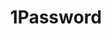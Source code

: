 ---
blog: https://blog.agilebits.com/
codehost: https://github.com/1Password
facebook: https://facebook.com/1Password
instagram: https://instagram.com/agilebits
linkedin: https://linkedin.com/company/1Password
logohandle: 1password
sort: 1password
tags:
- password_manager
title: 1Password
twitter: https://x.com/1Password
website: https://1password.com/
wikipedia: https://en.wikipedia.org/wiki/1Password
youtube: https://youtube.com/1PasswordVideos
---